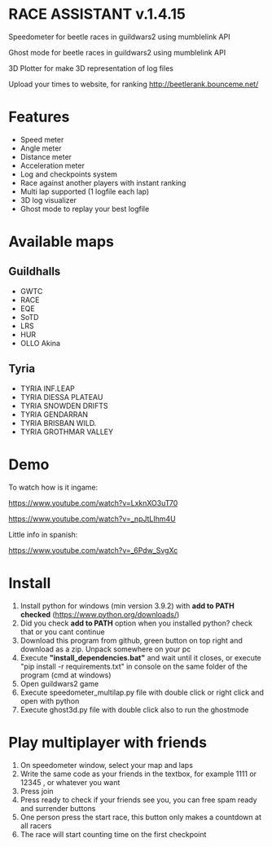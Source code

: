 # RACE ASSISTANT v.1.4.15
Speedometer for beetle races in guildwars2 using mumblelink API

Ghost mode for beetle races in guildwars2 using mumblelink API

3D Plotter for make 3D representation of log files

Upload your times to website, for ranking
http://beetlerank.bounceme.net/

# Features
 - Speed meter
 - Angle meter
 - Distance meter
 - Acceleration meter
 - Log and checkpoints system
 - Race against another players with instant ranking
 - Multi lap supported (1 logfile each lap)
 - 3D log visualizer
 - Ghost mode to replay your best logfile

# Available maps

## Guildhalls
 - GWTC
 - RACE
 - EQE
 - SoTD
 - LRS
 - HUR
 - OLLO Akina
## Tyria
 - TYRIA INF.LEAP
 - TYRIA DIESSA PLATEAU
 - TYRIA SNOWDEN DRIFTS
 - TYRIA GENDARRAN
 - TYRIA BRISBAN WILD.
 - TYRIA GROTHMAR VALLEY


# Demo

To watch how is it ingame:

https://www.youtube.com/watch?v=LxknXO3uT70

https://www.youtube.com/watch?v=_npJtLIhm4U

Little info in spanish:

https://www.youtube.com/watch?v=_6Pdw_SvgXc

# Install

1. Install python for windows (min version 3.9.2) with **add to PATH checked** (https://www.python.org/downloads/) 
2. Did you check **add to PATH** option when you installed python? check that or you cant continue
3. Download this program from github, green button on top right and download as a zip. Unpack somewhere on your pc
4. Execute **"install_dependencies.bat"** and wait until it closes, or execute "pip install -r requirements.txt" in console on the same folder of the program (cmd at windows)
5. Open guildwars2 game
6. Execute speedometer_multilap.py file with double click or right click and open with python
7. Execute ghost3d.py file with double click also to run the ghostmode

# Play multiplayer with friends
1. On speedometer window, select your map and laps 
2. Write the same code as your friends in the textbox, for example 1111 or 12345 , or whatever you want
3. Press join
4. Press ready to check if your friends see you, you can free spam ready and surrender buttons
5. One person press the start race, this button only makes a countdown at all racers
6. The race will start counting time on the first checkpoint
 



